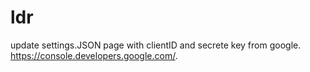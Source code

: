 # ldr

update settings.JSON page with clientID and secrete key from google. https://console.developers.google.com/.
